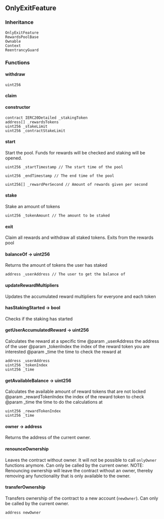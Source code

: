 ## OnlyExitFeature





### Inheritance

    OnlyExitFeature
    RewardsPoolBase
    Ownable
    Context
    ReentrancyGuard


### Functions

  #### withdraw

  

  

    uint256  
  #### claim

  

  

  #### constructor

  

  

    contract IERC20Detailed _stakingToken 
    address[] _rewardsTokens 
    uint256 _stakeLimit 
    uint256 _contractStakeLimit 
  #### start

  

  Start the pool. Funds for rewards will be checked and staking will be opened.


    uint256 _startTimestamp // The start time of the pool

    uint256 _endTimestamp // The end time of the pool

    uint256[] _rewardPerSecond // Amount of rewards given per second
  #### stake

  

  Stake an amount of tokens


    uint256 _tokenAmount // The amount to be staked
  #### exit

  

  Claim all rewards and withdraw all staked tokens. Exits from the rewards pool

  #### balanceOf → uint256

  

  Returns the amount of tokens the user has staked


    address _userAddress // The user to get the balance of
  #### updateRewardMultipliers

  

  Updates the accumulated reward multipliers for everyone and each token

  #### hasStakingStarted → bool

  

  Checks if the staking has started

  #### getUserAccumulatedReward → uint256

  

  Calculates the reward at a specific time
		@param _userAddress the address of the user
		@param _tokenIndex the index of the reward token you are interested
        @param _time the time to check the reward at

    address _userAddress 
    uint256 _tokenIndex 
    uint256 _time 
  #### getAvailableBalance → uint256

  

  Calculates the available amount of reward tokens that are not locked
		@param _rewardTokenIndex the index of the reward token to check
		@param _time the time to do the calculations at

    uint256 _rewardTokenIndex 
    uint256 _time 
  #### owner → address

  

  Returns the address of the current owner.

  #### renounceOwnership

  

  Leaves the contract without owner. It will not be possible to call
`onlyOwner` functions anymore. Can only be called by the current owner.
NOTE: Renouncing ownership will leave the contract without an owner,
thereby removing any functionality that is only available to the owner.

  #### transferOwnership

  

  Transfers ownership of the contract to a new account (`newOwner`).
Can only be called by the current owner.

    address newOwner 


